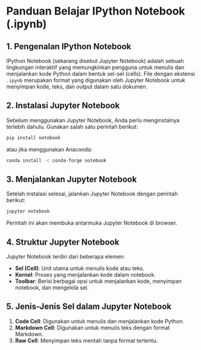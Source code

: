 # Panduan Belajar IPython Notebook (.ipynb)

## 1. Pengenalan IPython Notebook
IPython Notebook (sekarang disebut Jupyter Notebook) adalah sebuah lingkungan interaktif yang memungkinkan pengguna untuk menulis dan menjalankan kode Python dalam bentuk sel-sel (cells). File dengan ekstensi `.ipynb` merupakan format yang digunakan oleh Jupyter Notebook untuk menyimpan kode, teks, dan output dalam satu dokumen.

## 2. Instalasi Jupyter Notebook
Sebelum menggunakan Jupyter Notebook, Anda perlu menginstalnya terlebih dahulu. Gunakan salah satu perintah berikut:

```bash
pip install notebook
```
atau jika menggunakan Anaconda:
```bash
conda install -c conda-forge notebook
```

## 3. Menjalankan Jupyter Notebook
Setelah instalasi selesai, jalankan Jupyter Notebook dengan perintah berikut:
```bash
jupyter notebook
```
Perintah ini akan membuka antarmuka Jupyter Notebook di browser.

## 4. Struktur Jupyter Notebook
Jupyter Notebook terdiri dari beberapa elemen:
- **Sel (Cell)**: Unit utama untuk menulis kode atau teks.
- **Kernel**: Proses yang menjalankan kode dalam notebook.
- **Toolbar**: Berisi berbagai opsi untuk menjalankan kode, menyimpan notebook, dan mengelola sel.

## 5. Jenis-Jenis Sel dalam Jupyter Notebook
1. **Code Cell**: Digunakan untuk menulis dan menjalankan kode Python.
2. **Markdown Cell**: Digunakan untuk menulis teks dengan format Markdown.
3. **Raw Cell**: Menyimpan teks mentah tanpa format tertentu.
